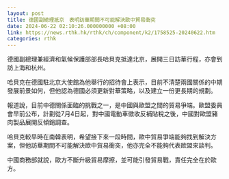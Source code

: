 ```yaml
---
layout: post
title: 德國副總理抵京　表明訪華期間不可能解決歐中貿易衝突
date: 2024-06-22 02:10:26.000000000 +08:00
link: https://news.rthk.hk/rthk/ch/component/k2/1758525-20240622.htm
categories: rthk
---
```


德國副總理兼經濟和氣候保護部部長哈貝克抵達北京，展開三日訪華行程，亦會到訪上海和杭州。

哈貝克在德國駐北京大使館為他舉行的招待會上表示，目前不清楚兩國關係的中期發展前景如何，但他認為德國必須更新對華策略，以及建立一份更長期的規劃。

報道說，目前中德關係面臨的挑戰之一，是中國與歐盟之間的貿易爭端。歐盟委員會早前公布，計劃從7月4日起，對中國電動車徵收反補貼稅之後，中國對歐盟豬肉製品展開反傾銷調查。

哈貝克較早時在南韓表明，希望接下來一段時間，歐中貿易爭端能夠找到解決方案，但他訪華期間不可能解決歐中貿易衝突，他亦完全不能夠代表歐盟來談判。

中國商務部就說，歐方不斷升級貿易摩擦，並可能引發貿易戰，責任完全在於歐方。

